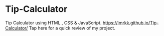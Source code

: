 # Tip-Calculator
Tip Calculator using HTML , CSS & JavaScript.
https://imrkk.github.io/Tip-Calculator/ Tap here for a quick review of my project.
